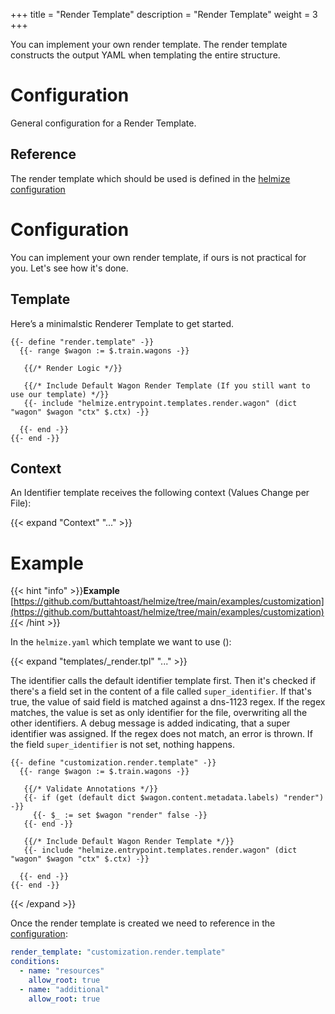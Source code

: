 +++
title = "Render Template"
description = "Render Template"
weight = 3
+++

You can implement your own render template. The render template constructs the output YAML when templating the entire structure.

# Configuration

General configuration for a Render Template.

## Reference

The render template which should be used is defined in the [helmize configuration](../../configuration/helmize/#render_template)





# Configuration

You can implement your own render template, if ours is not practical for you. Let's see how it's done.


## Template

Here’s a minimalstic Renderer Template to get started.

```go-text-template
{{- define "render.template" -}}
  {{- range $wagon := $.train.wagons -}}

   {{/* Render Logic */}}

   {{/* Include Default Wagon Render Template (If you still want to use our template) */}}
   {{- include "helmize.entrypoint.templates.render.wagon" (dict "wagon" $wagon "ctx" $.ctx) -}}

  {{- end -}}
{{- end -}}
```

## Context

An Identifier template receives the following context (Values Change per File):

{{< expand "Context" "..." >}}


# Example

{{< hint "info" >}}**Example** [https://github.com/buttahtoast/helmize/tree/main/examples/customization](https://github.com/buttahtoast/helmize/tree/main/examples/customization){{< /hint >}}


In the `helmize.yaml` which template we want to use ():


{{< expand "templates/_render.tpl" "..." >}}

The identifier calls the default identifier template first. Then it's checked if there's a field set in the content of a file called `super_identifier`. If that's true, the value of said field is matched against a dns-1123 regex. If the regex matches, the value is set as only identifier for the file, overwriting all the other identifiers. A debug message is added indicating, that a super identifier was assigned. If the regex does not match, an error is thrown. If the field `super_identifier` is not set, nothing happens.


```go-text-template
{{- define "customization.render.template" -}}
  {{- range $wagon := $.train.wagons -}}

   {{/* Validate Annotations */}}
   {{- if (get (default dict $wagon.content.metadata.labels) "render")  -}}
     {{- $_ := set $wagon "render" false -}}
   {{- end -}}

   {{/* Include Default Wagon Render Template */}}
   {{- include "helmize.entrypoint.templates.render.wagon" (dict "wagon" $wagon "ctx" $.ctx) -}}

  {{- end -}}
{{- end -}}
```

{{< /expand >}}

Once the render template is created we need to reference in the [configuration](../../configuration/helmize/#render_template):

```yaml
render_template: "customization.render.template"
conditions:
  - name: "resources"
    allow_root: true
  - name: "additional"
    allow_root: true
```